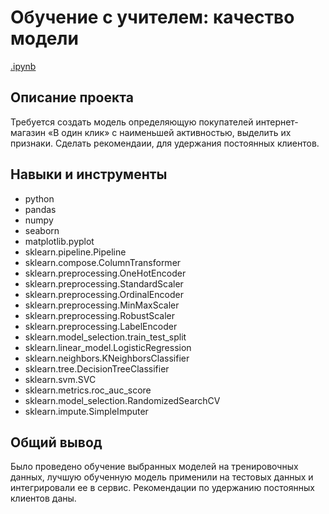 # Обучение с учителем: качество модели
[.ipynb](https://github.com/79nin/Data_Science_YP/blob/main/Learning_with_teacher/Learning_with_teacher.ipynb)
## Описание проекта

Требуется создать модель определяющую покупателей интернет-магазин «В один клик» с наименьшей активностью, выделить их признаки. Сделать рекомендаии, для удержания постоянных клиентов.

## Навыки и инструменты

- python
- pandas
- numpy
- seaborn
- matplotlib.pyplot
- sklearn.pipeline.Pipeline
- sklearn.compose.ColumnTransformer
- sklearn.preprocessing.OneHotEncoder
- sklearn.preprocessing.StandardScaler
- sklearn.preprocessing.OrdinalEncoder
- sklearn.preprocessing.MinMaxScaler
- sklearn.preprocessing.RobustScaler
- sklearn.preprocessing.LabelEncoder
- sklearn.model_selection.train_test_split
- sklearn.linear_model.LogisticRegression
- sklearn.neighbors.KNeighborsClassifier
- sklearn.tree.DecisionTreeClassifier
- sklearn.svm.SVC
- sklearn.metrics.roc_auc_score
- sklearn.model_selection.RandomizedSearchCV
- sklearn.impute.SimpleImputer

## Общий вывод

Было проведено обучение выбранных моделей на тренировочных данных, лучшую обученную модель применили на тестовых данных и интегрировали ее в сервис. Рекомендации по удержанию постоянных клиентов даны.
